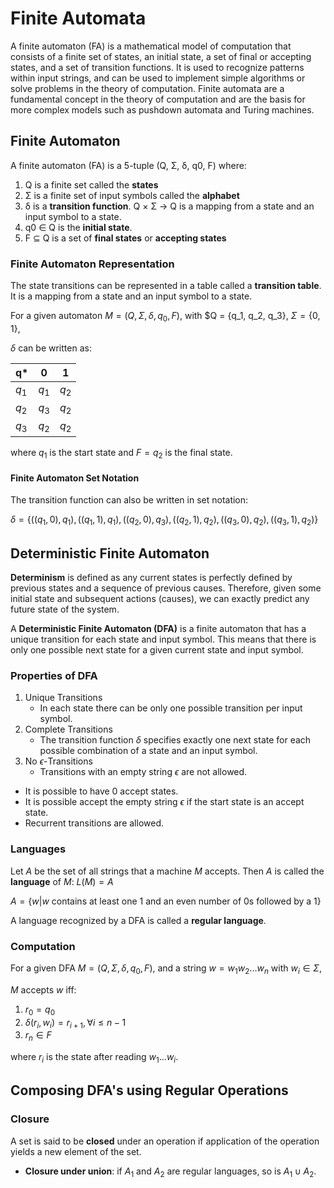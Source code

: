 # Finite Automata

A finite automaton (FA) is a mathematical model of computation that consists of a finite set of states, an initial state, a set of final or accepting states, and a set of transition functions.
It is used to recognize patterns within input strings, and can be used to implement simple algorithms or solve problems in the theory of computation.
Finite automata are a fundamental concept in the theory of computation and are the basis for more complex models such as pushdown automata and Turing machines.

## Finite Automaton

A finite automaton (FA) is a 5-tuple (Q, Σ, δ, q0, F) where:

1. Q is a finite set called the **states**
2. Σ is a finite set of input symbols called the **alphabet**
3. δ is a **transition function**. Q × Σ → Q is a mapping from a state and an input symbol to a state.
4. q0 ∈ Q is the **initial state**.
5. F ⊆ Q is a set of **final states** or **accepting states**

### Finite Automaton Representation

The state transitions can be represented in a table called a **transition table**.
It is a mapping from a state and an input symbol to a state.

For a given automaton $M = (Q, Σ, δ, q_0, F)$,
with $Q = \{q_1, q_2, q_3\}, $\Sigma = \{0, 1\}$,

$\delta$ can be written as:

| q\*    | 0     | 1     |
| ------ | ----- | ----- |
| $q_1$  | $q_1$ | $q_2$ |
| $q_2$  | $q_3$ | $q_2$ |
| $q_3$  | $q_2$ | $q_2$ |

where $q_1$ is the start state
and $F = q_2$ is the final state.

#### Finite Automaton Set Notation

The transition function can also be written in set notation:

$\delta = \{((q_1, 0), q_1), ((q_1, 1), q_1), ((q_2, 0), q_3), ((q_2, 1), q_2), ((q_3, 0), q_2), ((q_3, 1), q_2)\}$

## Deterministic Finite Automaton

**Determinism** is defined as any current states is perfectly defined by previous states and a sequence of previous causes.
Therefore, given some initial state and subsequent actions (causes), we can exactly predict any future state of the system.

A **Deterministic Finite Automaton (DFA)** is a finite automaton that has a unique transition for each state and input symbol.
This means that there is only one possible next state for a given current state and input symbol.

### Properties of DFA

1. Unique Transitions
   - In each state there can be only one possible transition per input symbol.
2. Complete Transitions
   - The transition function $\delta$ specifies exactly one next state for each possible combination of a state and an input symbol.
3. No $\epsilon$-Transitions
    - Transitions with an empty string $\epsilon$ are not allowed.

- It is possible to have 0 accept states.
- It is possible accept the empty string $\epsilon$ if the start state is an accept state.
- Recurrent transitions are allowed.

### Languages

Let $A$ be the set of all strings that a machine $M$ accepts.
Then $A$ is called the **language** of $M$: $L(M) = A$

$A = \{w | w \text{ contains at least one 1 and an even number of 0s followed by a 1}\}$

A language recognized by a DFA is called a **regular language**.

### Computation

For a given DFA $M = (Q, Σ, δ, q_0, F)$,
and a string $w = w_1w_2...w_n$ with $w_i \in Σ$,

$M$ accepts $w$ iff:

1. $r_0 = q_0$
2. $\delta(r_i, w_i) = r_{i+1}, \forall i \le n - 1$
3. $r_n \in F$

where $r_i$ is the state after reading $w_1...w_i$.

## Composing DFA's using Regular Operations

### Closure

A set is said to be **closed** under an operation if application of the operation yields a new element of the set.

- **Closure under union**: if $A_1$ and $A_2$ are regular languages, so is $A_1 \cup A_2$.
